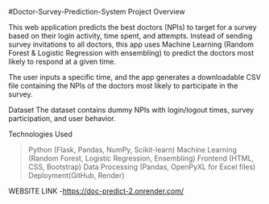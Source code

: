 #Doctor-Survey-Prediction-System
Project Overview

This web application predicts the best doctors (NPIs)
 to target for a survey based on their login activity, time spent, and attempts.
 Instead of sending survey invitations to all doctors, 
 this app uses Machine Learning (Random Forest & Logistic Regression with ensembling)
 to predict the doctors most likely to respond at a given time.

The user inputs a specific time, 
and the app generates a downloadable CSV file containing 
the NPIs of the doctors most likely to participate in the survey.

Dataset
The dataset contains dummy NPIs with login/logout times, survey participation, and user behavior.


Technologies Used
>Python (Flask, Pandas, NumPy, Scikit-learn)
>Machine Learning (Random Forest, Logistic Regression, Ensembling)
>Frontend (HTML, CSS, Bootstrap)
>Data Processing (Pandas, OpenPyXL for Excel files)
>Deployment(GitHub, Render)

WEBSITE LINK -https://doc-predict-2.onrender.com/
